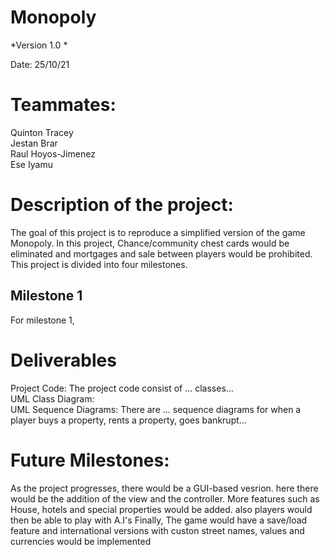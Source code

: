 # Monopoly

*Version 1.0 *

Date: 25/10/21

# Teammates:
Quinton Tracey  
Jestan Brar  
Raul Hoyos-Jimenez  
Ese Iyamu

# Description of the project:
The goal of this project is to reproduce a simplified version of the game Monopoly. In this project,
Chance/community chest cards would be eliminated and mortgages and sale between players would be prohibited.
This project is divided into four milestones.

## Milestone 1
For milestone 1, 

# Deliverables
Project Code:
  The project code consist of ... classes...   
UML Class Diagram:  
UML Sequence Diagrams:
  There are ... sequence diagrams for when a player buys a property, rents a property, goes bankrupt...

# Future Milestones:
As the project progresses, there would be a GUI-based vesrion. here there would be the addition of the view and the controller.
More features such as House, hotels and special properties would be added. also players would then be able to play with A.I's
Finally, The game would have a save/load feature and international versions with custon street names, values and currencies would be implemented


